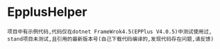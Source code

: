 # EpplusHelper


```
项目中有示例代码,代码仅在dotnet FrameWrok4.5(EPPlus V4.0.5)中测试使用过,
stand项目未测试,且引用的最新版本号(自己下载代码编译的,发现代码存在问题,请反馈)
```
